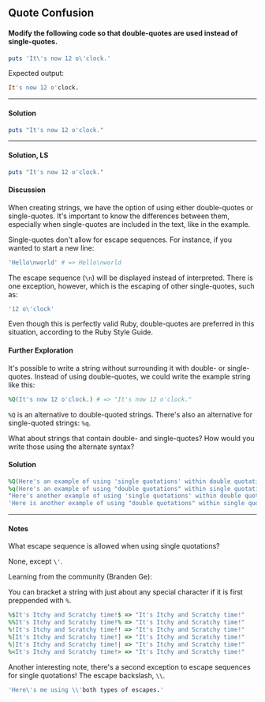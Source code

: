 ## Quote Confusion
#### Modify the following code so that double-quotes are used instead of single-quotes.
```ruby
puts 'It\'s now 12 o\'clock.'
```
Expected output:

```ruby
It's now 12 o'clock.
```
___
#### Solution
```ruby
puts "It's now 12 o'clock."
```
___
#### Solution, LS
```ruby
puts "It's now 12 o'clock."
```
#### Discussion
When creating strings, we have the option of using either double-quotes or single-quotes. It's important to know the differences between them, especially when single-quotes are included in the text, like in the example.

Single-quotes don't allow for escape sequences. For instance, if you wanted to start a new line:
```ruby
'Hello\nworld' # => Hello\nworld
```
The escape sequence (`\n`) will be displayed instead of interpreted. There is one exception, however, which is the escaping of other single-quotes, such as:

```ruby
'12 o\'clock'
```
Even though this is perfectly valid Ruby, double-quotes are preferred in this situation, according to the Ruby Style Guide.
#### Further Exploration
It's possible to write a string without surrounding it with double- or single-quotes. Instead of using double-quotes, we could write the example string like this:
```ruby
%Q(It's now 12 o'clock.) # => "It's now 12 o'clock."
```
`%Q` is an alternative to double-quoted strings. There's also an alternative for single-quoted strings: `%q`.

What about strings that contain double- and single-quotes? How would you write those using the alternate syntax?
#### Solution
```ruby
%Q(Here's an example of using 'single quotations' within double quotations.)
%q(Here's an example of using "double quotations" within single quotations.)
"Here's another example of using 'single quotations' within double quotations."
'Here is another example of using "double quotations" within single quotations.'
```
___
#### Notes
What escape sequence is allowed when using single quotations?

None, except `\'`.

Learning from the community (Branden Ge):

You can bracket a string with just about any special character if it is first preppended with `%`.
```ruby
%$It's Itchy and Scratchy time!$ => "It's Itchy and Scratchy time!"
%%It's Itchy and Scratchy time!% => "It's Itchy and Scratchy time!"
%!It's Itchy and Scratchy time!! => "It's Itchy and Scratchy time!"
%[It's Itchy and Scratchy time!] => "It's Itchy and Scratchy time!"
%|It's Itchy and Scratchy time!| => "It's Itchy and Scratchy time!"
%<It's Itchy and Scratchy time!> => "It's Itchy and Scratchy time!"
```
Another interesting note, there's a second exception to escape sequences for single quotations!  The escape backslash, `\\`.
```ruby
'Here\'s me using \\'both types of escapes.'
```
